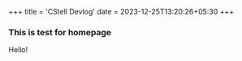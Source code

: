 +++
title = 'CStell Devlog'
date = 2023-12-25T13:20:26+05:30
+++

### This is test for homepage

Hello!